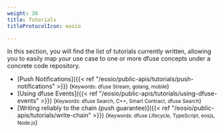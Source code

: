 ```yaml
---
weight: 30
title: Tutorials
titleProtocolIcon: eosio

---
```


In this section, you will find the list of tutorials currently written, allowing you
to easily map your use case to one or more dfuse concepts under a concrete
code repository.

- [Push Notifications]({{< ref "/eosio/public-apis/tutorials/push-notifications" >}}) (<small>Keywords: dfuse Stream, golang, mobile</small>)
- [Using dfuse Events]({{< ref "/eosio/public-apis/tutorials/using-dfuse-events" >}}) (<small>Keywords: dfuse Search, C++, Smart Contract, dfuse Search</small>)
- [Writing reliably to the chain (push guarantee)]({{< ref "/eosio/public-apis/tutorials/write-chain" >}}) (<small>Keywords: dfuse Lifecycle, TypeScript, eosjs, Node.js</small>)

<!--
    List of potential other tutorials we had:
      - List most recent transactions, and listen to new ones
      - Shine end-to-end application using React/TypeScript
      - Slack notification from on-chain events (Workers I think)
      - Reliably sync a database (cursors + navigating forks concepts)
-->
